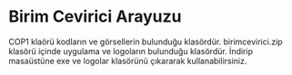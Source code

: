 # Birim Cevirici Arayuzu
COP1 klaörü kodların ve görsellerin bulunduğu klasördür.
birimcevirici.zip klasörü içinde uygulama ve logoların bulunduğu klasördür. İndirip masaüstüne exe ve logolar klasörünü çıkararak kullanabilirsiniz.
